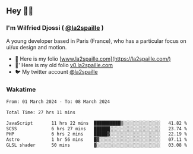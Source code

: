 ## Hey 👋🏾
### I'm Wilfried Djossi ( <a href="https://twitter.com/la2spaille/" target="_blank">@la2spaille</a> )
A young developer based in Paris (France), who has a particular focus on ui/ux design and motion.

- 🎨 Here is my folio [www.la2spaille.com](https://la2spaille.com/)
- 🎨' Here is my old folio [v0.la2spaille.com](https://v0.la2spaille.com/)
- 🐦 My twitter account [@la2spaille](https://twitter.com/la2spaille/)

### Wakatime
<!--START_SECTION:waka-->

```txt
From: 01 March 2024 - To: 08 March 2024

Total Time: 27 hrs 11 mins

JavaScript       11 hrs 22 mins  ██████████▒░░░░░░░░░░░░░░   41.82 %
SCSS             6 hrs 27 mins   ██████░░░░░░░░░░░░░░░░░░░   23.74 %
PHP              6 hrs 2 mins    █████▓░░░░░░░░░░░░░░░░░░░   22.19 %
Astro            1 hr 56 mins    █▓░░░░░░░░░░░░░░░░░░░░░░░   07.11 %
GLSL shader      50 mins         ▓░░░░░░░░░░░░░░░░░░░░░░░░   03.08 %
```

<!--END_SECTION:waka-->
<!--
**la2spaille/la2spaille** is a ✨ _special_ ✨ repository because its `README.md` (this file) appears on your GitHub profile.

Here are some ideas to get you started:

- 🔭 I’m currently working on ...
- 🌱 I’m currently learning ...
- 👯 I’m looking to collaborate on ...
- 🤔 I’m looking for help with ...
- 💬 Ask me about ...
- 📫 How to reach me: ...
- 😄 Pronouns: ...
- ⚡ Fun fact: ...
-->
